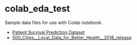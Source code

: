# colab_eda_test
Sample data files for use with Colab notebook.

- [Patient Survival Prediction Dataset](https://www.kaggle.com/datasets/sadiaanzum/patient-survival-prediction-dataset?select=Dataset.csv)
- [500_Cities__Local_Data_for_Better_Health__2018_release](https://www.kaggle.com/datasets/jennifersantiago/500-cities-local-data-for-better-health-2018)

